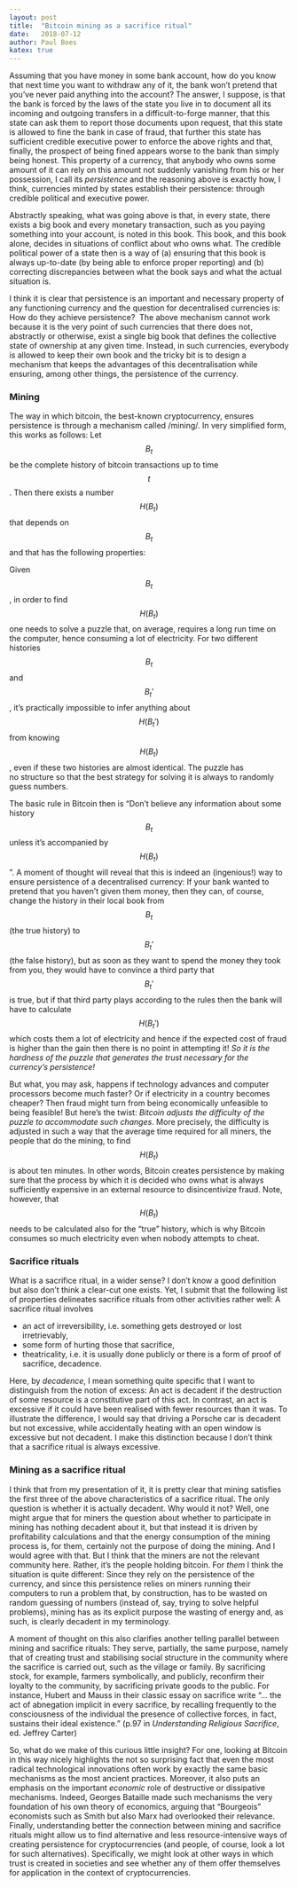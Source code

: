 ```yaml
---
layout: post
title:  "Bitcoin mining as a sacrifice ritual"
date:   2018-07-12
author: Paul Boes
katex: true
---
```


Assuming that you have money in some bank account, how do you know that next time you want to withdraw any of it, the bank won’t pretend that you’ve never paid anything into the account? The answer, I suppose, is that the bank is forced by the laws of the state you live in to document all its incoming and outgoing transfers in a difficult-to-forge manner, that this state can ask them to report those documents upon request, that this state is allowed to fine the bank in case of fraud, that further this state has sufficient credible executive power to enforce the above rights and that, finally, the prospect of being fined appears worse to the bank than simply being honest.
This property of a currency, that anybody who owns some amount of it can rely on this amount not suddenly vanishing from his or her possession, I call its *persistence* and the reasoning above is exactly how, I think, currencies minted by states establish their persistence: through credible political and executive power. 

Abstractly speaking, what was going above is that, in every state, there exists a big book and every monetary transaction, such as you paying something into your account, is noted in this book. This book, and this book alone, decides in situations of conflict about who owns what. The credible political power of a state then is a way of (a) ensuring that this book is always up-to-date (by being able to enforce proper reporting) and (b) correcting discrepancies between what the book says and what the actual situation is.

I think it is clear that persistence is an important and necessary property of any functioning currency and the question for decentralised currencies is: How do they achieve persistence?  The above mechanism cannot work because it is the very point of such currencies that there does not, abstractly or otherwise, exist a single big book that defines the collective state of ownership at any given time. Instead, in such currencies, everybody is allowed to keep their own book and the tricky bit is to design a mechanism that keeps the advantages of this decentralisation while ensuring, among other things, the persistence of the currency. 

### Mining

The way in which bitcoin, the best-known cryptocurrency, ensures persistence is through a mechanism called /mining/. In very simplified form, this works as follows: Let $$ B_t$$ be the complete history of bitcoin transactions up to time $$ t$$. Then there exists a number $$ H(B_t)$$ that depends on $$ B_t$$ and that has the following properties:

Given $$ B_t$$, in order to find $$ H(B_t)$$ one needs to solve a puzzle that, on average, requires a long run time on the computer, hence consuming a lot of electricity.
For two different histories $$ B_t$$ and $$ B_t'$$, it’s practically impossible to infer anything about $$ H(B_t')$$ from knowing $$H(B_t)$$, even if these two histories are almost identical.
The puzzle has no structure so that the best strategy for solving it is always to randomly guess numbers.




The basic rule in Bitcoin then is “Don’t believe any information about some history $$ B_t$$ unless it’s accompanied by $$ H(B_t)$$”. A moment of thought will reveal that this is indeed an (ingenious!) way to ensure persistence of a decentralised currency: If your bank wanted to pretend that you haven’t given them money, then they can, of course, change the history in their local book from $$ B_t$$ (the true history) to $$ B_t'$$ (the false history), but as soon as they want to spend the money they took from you, they would have to convince a third party that $$ B_t'$$ is true, but if that third party plays according to the rules then the bank will have to calculate $$ H(B_t')$$ which costs them a lot of electricity and hence if the expected cost of fraud is higher than the gain then there is no point in attempting it! *So it is the hardness of the puzzle that generates the trust necessary for the currency’s persistence!*

But what, you may ask, happens if technology advances and computer processors become much faster? Or if electricity in a country becomes cheaper? Then fraud might turn from being economically unfeasible to being feasible! But here’s the twist: *Bitcoin adjusts the difficulty of the puzzle to accommodate such changes.* More precisely, the difficulty is adjusted in such a way that the average time required for all miners, the people that do the mining, to find  $$ H(B_t)$$ is about ten minutes. In other words, Bitcoin creates persistence by making sure that the process by which it is decided who owns what is always sufficiently expensive in an external resource to disincentivize fraud. Note, however, that $$ H(B_t)$$ needs to be calculated also for the “true” history, which is why Bitcoin consumes so much electricity even when nobody attempts to cheat.

### Sacrifice rituals

What is a sacrifice ritual, in a wider sense? I don’t know a good definition but also don’t think a clear-cut one exists. Yet, I submit that the following list of properties delineates sacrifice rituals from other activities rather well: A sacrifice ritual involves

- an act of irreversibility, i.e. something gets destroyed or lost irretrievably,
- some form of hurting those that sacrifice,
- theatricality, i.e. it is usually done publicly or there is a form of proof of sacrifice,
  decadence.


Here, by *decadence*, I mean something quite specific that I want to distinguish from the notion of excess: An act is decadent if the destruction of some resource is a constitutive part of this act. In contrast, an act is excessive if it could have been realised with fewer resources than it was. To illustrate the difference, I would say that driving a Porsche car is decadent but not excessive, while accidentally heating with an open window is excessive but not decadent. I make this distinction because I don’t think that a sacrifice ritual is always excessive.

### Mining as a sacrifice ritual

I think that from my presentation of it, it is pretty clear that mining satisfies the first three of the above characteristics of a sacrifice ritual. The only question is whether it is actually decadent. Why would it not? Well, one might argue that for miners the question about whether to participate in mining has nothing decadent about it, but that instead it is driven by profitability calculations and that the energy consumption of the mining process is, for them, certainly not the purpose of doing the mining. And I would agree with that. But I think that the miners are not the relevant community here. Rather, it’s the people holding bitcoin. For *them* I think the situation is quite different: Since they rely on the persistence of the currency, and since this persistence relies on miners running their computers to run a problem that, by construction, has to be wasted on random guessing of numbers (instead of, say, trying to solve helpful problems), mining has as its explicit purpose the wasting of energy and, as such, is clearly decadent in my terminology.

A moment of thought on this also clarifies another telling parallel between mining and sacrifice rituals: They serve, partially, the same purpose, namely that of creating trust and stabilising social structure in the community where the sacrifice is carried out, such as the village or family. By sacrificing stock, for example, farmers symbolically, and publicly, reconfirm their loyalty to the community, by sacrificing private goods to the public. For instance, Hubert and Mauss in their classic essay on sacrifice write “… the act of abnegation implicit in every sacrifice, by recalling frequently to the consciousness of the individual the presence of collective forces, in fact, sustains their ideal existence.” (p.97 in *Understanding Religious Sacrifice*, ed. Jeffrey Carter)

So, what do we make of this curious little insight? For one, looking at Bitcoin in this way nicely highlights the not so surprising fact that even the most radical technological innovations often work by exactly the same basic mechanisms as the most ancient practices. Moreover, it also puts an emphasis on the important *economic* role of destructive or dissipative mechanisms. Indeed, Georges Bataille made such mechanisms the very foundation of his own theory of economics, arguing that “Bourgeois” economists such as Smith but also Marx had overlooked their relevance. Finally, understanding better the connection between mining and sacrifice rituals might allow us to find alternative and less resource-intensive ways of creating persistence for cryptocurrencies (and people, of course, look a lot for such alternatives). Specifically, we might look at other ways in which trust is created in societies and see whether any of them offer themselves for application in the context of cryptocurrencies.
